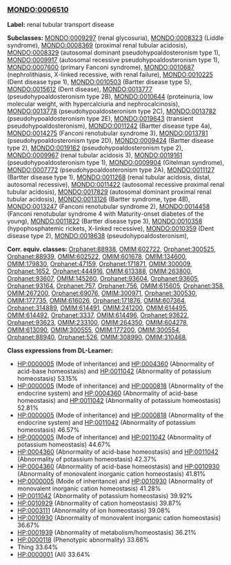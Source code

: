 
### [MONDO:0006510](http://purl.obolibrary.org/obo/MONDO_0006510)
**Label:** renal tubular transport disease

**Subclasses:** [MONDO:0009297](http://purl.obolibrary.org/obo/MONDO_0009297) (renal glycosuria), [MONDO:0008323](http://purl.obolibrary.org/obo/MONDO_0008323) (Liddle syndrome), [MONDO:0008369](http://purl.obolibrary.org/obo/MONDO_0008369) (proximal renal tubular acidosis), [MONDO:0008329](http://purl.obolibrary.org/obo/MONDO_0008329) (autosomal dominant pseudohypoaldosteronism type 1), [MONDO:0009917](http://purl.obolibrary.org/obo/MONDO_0009917) (autosomal recessive pseudohypoaldosteronism type 1), [MONDO:0007600](http://purl.obolibrary.org/obo/MONDO_0007600) (primary Fanconi syndrome), [MONDO:0010687](http://purl.obolibrary.org/obo/MONDO_0010687) (nephrolithiasis, X-linked recessive, with renal failure), [MONDO:0010225](http://purl.obolibrary.org/obo/MONDO_0010225) (Dent disease type 1), [MONDO:0010503](http://purl.obolibrary.org/obo/MONDO_0010503) (Bartter disease type 5), [MONDO:0015612](http://purl.obolibrary.org/obo/MONDO_0015612) (Dent disease), [MONDO:0013777](http://purl.obolibrary.org/obo/MONDO_0013777) (pseudohypoaldosteronism type 2B), [MONDO:0010644](http://purl.obolibrary.org/obo/MONDO_0010644) (proteinuria, low molecular weight, with hypercalciuria and nephrocalcinosis), [MONDO:0013778](http://purl.obolibrary.org/obo/MONDO_0013778) (pseudohypoaldosteronism type 2C), [MONDO:0013782](http://purl.obolibrary.org/obo/MONDO_0013782) (pseudohypoaldosteronism type 2E), [MONDO:0019643](http://purl.obolibrary.org/obo/MONDO_0019643) (transient pseudohypoaldosteronism), [MONDO:0011242](http://purl.obolibrary.org/obo/MONDO_0011242) (Bartter disease type 4a), [MONDO:0014275](http://purl.obolibrary.org/obo/MONDO_0014275) (Fanconi renotubular syndrome 3), [MONDO:0013781](http://purl.obolibrary.org/obo/MONDO_0013781) (pseudohypoaldosteronism type 2D), [MONDO:0009424](http://purl.obolibrary.org/obo/MONDO_0009424) (Bartter disease type 2), [MONDO:0019162](http://purl.obolibrary.org/obo/MONDO_0019162) (pseudohypoaldosteronism type 2), [MONDO:0009967](http://purl.obolibrary.org/obo/MONDO_0009967) (renal tubular acidosis 3), [MONDO:0019161](http://purl.obolibrary.org/obo/MONDO_0019161) (pseudohypoaldosteronism type 1), [MONDO:0009904](http://purl.obolibrary.org/obo/MONDO_0009904) (Gitelman syndrome), [MONDO:0007772](http://purl.obolibrary.org/obo/MONDO_0007772) (pseudohypoaldosteronism type 2A), [MONDO:0011127](http://purl.obolibrary.org/obo/MONDO_0011127) (Bartter disease type 1), [MONDO:0011268](http://purl.obolibrary.org/obo/MONDO_0011268) (renal tubular acidosis, distal, autosomal recessive), [MONDO:0011422](http://purl.obolibrary.org/obo/MONDO_0011422) (autosomal recessive proximal renal tubular acidosis), [MONDO:0017829](http://purl.obolibrary.org/obo/MONDO_0017829) (autosomal dominant proximal renal tubular acidosis), [MONDO:0013126](http://purl.obolibrary.org/obo/MONDO_0013126) (Bartter syndrome, type 4B), [MONDO:0013247](http://purl.obolibrary.org/obo/MONDO_0013247) (Fanconi renotubular syndrome 2), [MONDO:0014458](http://purl.obolibrary.org/obo/MONDO_0014458) (Fanconi renotubular syndrome 4 with Maturity-onset diabetes of the young), [MONDO:0011822](http://purl.obolibrary.org/obo/MONDO_0011822) (Bartter disease type 3), [MONDO:0010358](http://purl.obolibrary.org/obo/MONDO_0010358) (hypophosphatemic rickets, X-linked recessive), [MONDO:0010359](http://purl.obolibrary.org/obo/MONDO_0010359) (Dent disease type 2), [MONDO:0018638](http://purl.obolibrary.org/obo/MONDO_0018638) (pseudohypoaldosteronism), 

**Corr. equiv. classes:** [Orphanet:88938](http://www.orpha.net/ORDO/Orphanet_88938), [OMIM:602722](http://purl.obolibrary.org/obo/OMIM_602722), [Orphanet:300525](http://www.orpha.net/ORDO/Orphanet_300525), [Orphanet:88939](http://www.orpha.net/ORDO/Orphanet_88939), [OMIM:602522](http://purl.obolibrary.org/obo/OMIM_602522), [OMIM:601678](http://purl.obolibrary.org/obo/OMIM_601678), [OMIM:134600](http://purl.obolibrary.org/obo/OMIM_134600), [OMIM:179830](http://purl.obolibrary.org/obo/OMIM_179830), [Orphanet:47159](http://www.orpha.net/ORDO/Orphanet_47159), [Orphanet:171871](http://www.orpha.net/ORDO/Orphanet_171871), [OMIM:300009](http://purl.obolibrary.org/obo/OMIM_300009), [Orphanet:1652](http://www.orpha.net/ORDO/Orphanet_1652), [Orphanet:444916](http://www.orpha.net/ORDO/Orphanet_444916), [OMIM:613388](http://purl.obolibrary.org/obo/OMIM_613388), [OMIM:263800](http://purl.obolibrary.org/obo/OMIM_263800), [Orphanet:93607](http://www.orpha.net/ORDO/Orphanet_93607), [OMIM:145260](http://purl.obolibrary.org/obo/OMIM_145260), [Orphanet:93604](http://www.orpha.net/ORDO/Orphanet_93604), [Orphanet:93605](http://www.orpha.net/ORDO/Orphanet_93605), [Orphanet:93164](http://www.orpha.net/ORDO/Orphanet_93164), [Orphanet:757](http://www.orpha.net/ORDO/Orphanet_757), [Orphanet:756](http://www.orpha.net/ORDO/Orphanet_756), [OMIM:615605](http://purl.obolibrary.org/obo/OMIM_615605), [Orphanet:358](http://www.orpha.net/ORDO/Orphanet_358), [OMIM:267200](http://purl.obolibrary.org/obo/OMIM_267200), [Orphanet:69076](http://www.orpha.net/ORDO/Orphanet_69076), [OMIM:300971](http://purl.obolibrary.org/obo/OMIM_300971), [Orphanet:300530](http://www.orpha.net/ORDO/Orphanet_300530), [OMIM:177735](http://purl.obolibrary.org/obo/OMIM_177735), [OMIM:616026](http://purl.obolibrary.org/obo/OMIM_616026), [Orphanet:171876](http://www.orpha.net/ORDO/Orphanet_171876), [OMIM:607364](http://purl.obolibrary.org/obo/OMIM_607364), [Orphanet:314889](http://www.orpha.net/ORDO/Orphanet_314889), [OMIM:614491](http://purl.obolibrary.org/obo/OMIM_614491), [OMIM:241200](http://purl.obolibrary.org/obo/OMIM_241200), [OMIM:614495](http://purl.obolibrary.org/obo/OMIM_614495), [OMIM:614492](http://purl.obolibrary.org/obo/OMIM_614492), [Orphanet:3337](http://www.orpha.net/ORDO/Orphanet_3337), [OMIM:614496](http://purl.obolibrary.org/obo/OMIM_614496), [Orphanet:93622](http://www.orpha.net/ORDO/Orphanet_93622), [Orphanet:93623](http://www.orpha.net/ORDO/Orphanet_93623), [OMIM:233100](http://purl.obolibrary.org/obo/OMIM_233100), [OMIM:264350](http://purl.obolibrary.org/obo/OMIM_264350), [OMIM:604278](http://purl.obolibrary.org/obo/OMIM_604278), [OMIM:613090](http://purl.obolibrary.org/obo/OMIM_613090), [OMIM:300555](http://purl.obolibrary.org/obo/OMIM_300555), [OMIM:177200](http://purl.obolibrary.org/obo/OMIM_177200), [OMIM:300554](http://purl.obolibrary.org/obo/OMIM_300554), [Orphanet:88940](http://www.orpha.net/ORDO/Orphanet_88940), [Orphanet:526](http://www.orpha.net/ORDO/Orphanet_526), [OMIM:308990](http://purl.obolibrary.org/obo/OMIM_308990), [OMIM:310468](http://purl.obolibrary.org/obo/OMIM_310468), 

**Class expressions from DL-Learner:**

- [HP:0000005](http://purl.obolibrary.org/obo/HP_0000005) (Mode of inheritance) and [HP:0004360](http://purl.obolibrary.org/obo/HP_0004360) (Abnormality of acid-base homeostasis) and [HP:0011042](http://purl.obolibrary.org/obo/HP_0011042) (Abnormality of potassium homeostasis) 53.15%
- [HP:0000005](http://purl.obolibrary.org/obo/HP_0000005) (Mode of inheritance) and [HP:0000818](http://purl.obolibrary.org/obo/HP_0000818) (Abnormality of the endocrine system) and [HP:0004360](http://purl.obolibrary.org/obo/HP_0004360) (Abnormality of acid-base homeostasis) and [HP:0011042](http://purl.obolibrary.org/obo/HP_0011042) (Abnormality of potassium homeostasis) 52.81%
- [HP:0000005](http://purl.obolibrary.org/obo/HP_0000005) (Mode of inheritance) and [HP:0000818](http://purl.obolibrary.org/obo/HP_0000818) (Abnormality of the endocrine system) and [HP:0011042](http://purl.obolibrary.org/obo/HP_0011042) (Abnormality of potassium homeostasis) 46.57%
- [HP:0000005](http://purl.obolibrary.org/obo/HP_0000005) (Mode of inheritance) and [HP:0011042](http://purl.obolibrary.org/obo/HP_0011042) (Abnormality of potassium homeostasis) 44.67%
- [HP:0004360](http://purl.obolibrary.org/obo/HP_0004360) (Abnormality of acid-base homeostasis) and [HP:0011042](http://purl.obolibrary.org/obo/HP_0011042) (Abnormality of potassium homeostasis) 42.37%
- [HP:0004360](http://purl.obolibrary.org/obo/HP_0004360) (Abnormality of acid-base homeostasis) and [HP:0010930](http://purl.obolibrary.org/obo/HP_0010930) (Abnormality of monovalent inorganic cation homeostasis) 41.81%
- [HP:0000005](http://purl.obolibrary.org/obo/HP_0000005) (Mode of inheritance) and [HP:0010930](http://purl.obolibrary.org/obo/HP_0010930) (Abnormality of monovalent inorganic cation homeostasis) 41.28%
- [HP:0011042](http://purl.obolibrary.org/obo/HP_0011042) (Abnormality of potassium homeostasis) 39.92%
- [HP:0010929](http://purl.obolibrary.org/obo/HP_0010929) (Abnormality of cation homeostasis) 39.87%
- [HP:0003111](http://purl.obolibrary.org/obo/HP_0003111) (Abnormality of ion homeostasis) 39.08%
- [HP:0010930](http://purl.obolibrary.org/obo/HP_0010930) (Abnormality of monovalent inorganic cation homeostasis) 36.67%
- [HP:0001939](http://purl.obolibrary.org/obo/HP_0001939) (Abnormality of metabolism/homeostasis) 36.21%
- [HP:0000118](http://purl.obolibrary.org/obo/HP_0000118) (Phenotypic abnormality) 33.66%
- Thing 33.64%
- [HP:0000001](http://purl.obolibrary.org/obo/HP_0000001) (All) 33.64%


